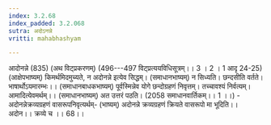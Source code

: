 ```yaml
---
index: 3.2.68
index_padded: 3.2.068
sutra: अदोऽनन्ने
vritti: mahabhashyam

---
```

 आदोनन्ने (835) (अथ विट्प्रकरणम्) (496---497 विट्प्रत्ययविधिसूत्रम्।। 3 । 2 । 1 आदृ 24-25) (आक्षेपभाष्यम्) किमर्थमिदमुच्यते, न अदोनन्ने इत्येव सिद्धम्। (समाधानभाष्यम्) न सिध्यति। छन्दसीति वर्तते। भाषार्थोऽयमारम्भः।। (समाधानबाधकभाष्यम्) पूर्वस्मिन्नेव योगे छन्दोग्रहणं निवृत्तम्। तच्चावश्यं निर्वत्यम्। आमादित्येवमर्थम्।। (समाधानभाष्यम्) अत उत्तरं पठति। (2058 समाधानवार्तिकम्।। 1 ।।) - अदोनन्नेक्रव्यग्रहणं वासरूपनिवृत्यर्थम्- (भाष्यम्) अदोनन्ने क्रव्यग्रहणं क्रियते वासरूपो मा भूदिति।। अदोन।। क्रव्ये च ।। 68।। 